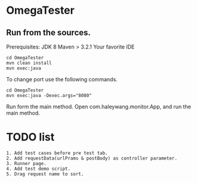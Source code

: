 # OmegaTester

## Run from the sources.
Prerequisites:
JDK 8
Maven > 3.2.1
Your favorite IDE

```
cd OmegaTester
mvn clean install
mvn exec:java
```

To change port use the following commands.

```
cd OmegaTester
mvn exec:java -Dexec.args="8080"

```

Run form the main method.
Open com.haleywang.monitor.App, and run the main method.

# TODO list
```
1. Add test cases before pre test tab.
2. Add requestData(urlPrams & postBody) as controller parameter.
3. Runner page.
4. Add test demo script.
5. Drag request name to sort.

```



